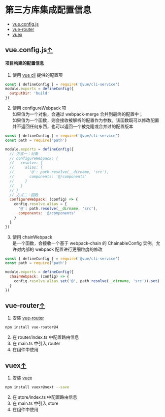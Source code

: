 # 第三方库集成配置信息

- [vue.config.js](#vue.config.js)
- [vue-router](#vue-router)
- [vuex](#vuex)

## vue.config.js[↑](#第三方库集成配置信息)

#### 项目构建的配置信息

1. 使用 [vue cli](https://cli.vuejs.org/zh/config/ 'vue cli') 提供的配置项

```javascript
const { defineConfig } = require('@vue/cli-service')
module.exports = defineConfig({
  outputDir: 'build'
})
```

2. 使用 configureWebpack 项  
   如果值为一个对象，会通过 webpack-merge 合并到最终的配置中；  
   如果值为一个函数，则会接收被解析的配置作为参数。该函数既可以修改配置并不返回任何东西，也可以返回一个被克隆或合并过的配置版本

```javascript
const { defineConfig } = require('@vue/cli-service')
const path = require('path')

module.exports = defineConfig({
  // 方式一：对象
  // configureWebpack: {
  //   resolve: {
  //     alias: {
  //       '@': path.resolve(__dirname, 'src'),
  //       components: '@/components'
  //     }
  //   }
  // }
  // 方式二：函数
  configureWebpack: (config) => {
    config.resolve.alias = {
      '@': path.resolve(__dirname, 'src'),
      components: '@/components'
    }
  }
})
```

3. 使用 chainWebpack  
   是一个函数，会接收一个基于 webpack-chain 的 ChainableConfig 实例。允许对内部的 webpack 配置进行更细粒度的修改

```javascript
const { defineConfig } = require('@vue/cli-service')
const path = require('path')

module.exports = defineConfig({
  chainWebpack: (config) => {
    config.resolve.alias.set('@', path.resolve(__dirname, 'src')).set('components', '@/components')
  }
})
```

## vue-router[↑](#第三方库集成配置信息)

1. 安装 [vue-router](https://router.vuejs.org/zh/guide/ 'vue-router')

```bash
npm install vue-router@4
```

2. 在 router/index.ts 中配置路由信息
3. 在 main.ts 中引入 router
4. 在组件中使用

## vuex[↑](#第三方库集成配置信息)

1. 安装 [vuex](https://vuex.vuejs.org/zh/guide/ 'vuex')

```bash
npm install vuexr@next --save
```

2. 在 store/index.ts 中配置路由信息
3. 在 main.ts 中引入 store
4. 在组件中使用
